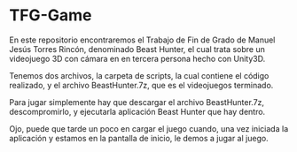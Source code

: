 # TFG-Game
En este repositorio encontraremos el Trabajo de Fin de Grado de Manuel Jesús Torres Rincón, denominado Beast Hunter, el cual trata sobre un videojuego 3D con cámara en en tercera persona hecho con Unity3D.

Tenemos dos archivos, la carpeta de scripts, la cual contiene el código realizado, y el archivo BeastHunter.7z, que es el videojuegos terminado.

Para jugar simplemente hay que descargar el archivo BeastHunter.7z, descompromirlo, y ejecutarla aplicación Beast Hunter que hay dentro.

Ojo, puede que tarde un poco en cargar el juego cuando, una vez iniciada la aplicación y estamos en la pantalla de inicio, le demos a jugar al juego.
